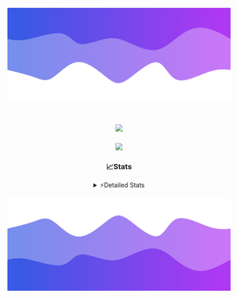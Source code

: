 ![Header](./header.png)
<div align="center">

<h1 align="center">
  <a href="https://git.io/typing-svg">
    <img src="https://readme-typing-svg.herokuapp.com/?lines=Hello,+There!+%F0%9F%91%8B;This+is+chicho.;Owner+on+Ocean;&center=true&size=25">
  </a>
</h1>
  
<p align="center">
  <img src="https://lanyard.cnrad.dev/api/852683595378196480" />
</p>

### 📈Stats
<details>
    <summary> ⚡Detailed Stats</summary>
    <br/>

<!--START_SECTION:waka-->
![Code Time](http://img.shields.io/badge/Code%20Time-999%20hrs%2033%20mins-blue)

![Profile Views](http://img.shields.io/badge/Profile%20Views-0-blue)

**🐱 My GitHub Data** 

> 📦 188.1 kB Used in GitHub's Storage 
 > 
> 🏆 0 Contributions in the Year 2025
 > 
> 🚫 Not Opted to Hire
 > 
> 📜 15 Public Repositories 
 > 
> 🔑 13 Private Repositories 
 > 
**I'm a Night 🦉** 

```text
🌞 Morning                24 commits          █░░░░░░░░░░░░░░░░░░░░░░░░   04.58 % 
🌆 Daytime                72 commits          ███░░░░░░░░░░░░░░░░░░░░░░   13.74 % 
🌃 Evening                236 commits         ███████████░░░░░░░░░░░░░░   45.04 % 
🌙 Night                  192 commits         █████████░░░░░░░░░░░░░░░░   36.64 % 
```
📅 **I'm Most Productive on Friday** 

```text
Monday                   28 commits          █░░░░░░░░░░░░░░░░░░░░░░░░   05.34 % 
Tuesday                  115 commits         █████░░░░░░░░░░░░░░░░░░░░   21.95 % 
Wednesday                83 commits          ████░░░░░░░░░░░░░░░░░░░░░   15.84 % 
Thursday                 67 commits          ███░░░░░░░░░░░░░░░░░░░░░░   12.79 % 
Friday                   125 commits         ██████░░░░░░░░░░░░░░░░░░░   23.85 % 
Saturday                 59 commits          ███░░░░░░░░░░░░░░░░░░░░░░   11.26 % 
Sunday                   47 commits          ██░░░░░░░░░░░░░░░░░░░░░░░   08.97 % 
```


📊 **This Week I Spent My Time On** 

```text
🕑︎ Time Zone: America/Argentina/Buenos_Aires

💬 Programming Languages: 
TypeScript               47 hrs 23 mins      ████████████████████████░   94.18 % 
JSON                     57 mins             ░░░░░░░░░░░░░░░░░░░░░░░░░   01.90 % 
JavaScript               26 mins             ░░░░░░░░░░░░░░░░░░░░░░░░░   00.88 % 
Other                    25 mins             ░░░░░░░░░░░░░░░░░░░░░░░░░   00.86 % 
Python                   17 mins             ░░░░░░░░░░░░░░░░░░░░░░░░░   00.57 % 

🔥 Editors: 
Cursor                   50 hrs 19 mins      █████████████████████████   100.00 % 

🐱‍💻 Projects: 
ocean-backend            46 hrs 24 mins      ███████████████████████░░   92.21 % 
backend-ocean            2 hrs 2 mins        █░░░░░░░░░░░░░░░░░░░░░░░░   04.04 % 
Proyecto                 48 mins             ░░░░░░░░░░░░░░░░░░░░░░░░░   01.59 % 
frontend-ocean           28 mins             ░░░░░░░░░░░░░░░░░░░░░░░░░   00.93 % 
Unknown Project          23 mins             ░░░░░░░░░░░░░░░░░░░░░░░░░   00.78 % 

💻 Operating System: 
Windows                  50 hrs 19 mins      █████████████████████████   100.00 % 
```

**I Mostly Code in JavaScript** 

```text
JavaScript               8 repos             ██████░░░░░░░░░░░░░░░░░░░   24.24 % 
HTML                     7 repos             █████░░░░░░░░░░░░░░░░░░░░   21.21 % 
TypeScript               4 repos             ███░░░░░░░░░░░░░░░░░░░░░░   12.12 % 
Astro                    2 repos             ██░░░░░░░░░░░░░░░░░░░░░░░   06.06 % 
SCSS                     1 repo              █░░░░░░░░░░░░░░░░░░░░░░░░   03.03 % 
```




 Last Updated on 22/01/2025 04:18:41 UTC
<!--END_SECTION:waka-->
</details>

![Footer](./footer.png)
